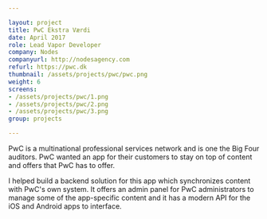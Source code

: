 ```yaml
---

layout: project
title: PwC Ekstra Værdi
date: April 2017
role: Lead Vapor Developer
company: Nodes
companyurl: http://nodesagency.com
refurl: https://pwc.dk
thumbnail: /assets/projects/pwc/pwc.png
weight: 6
screens:
- /assets/projects/pwc/1.png
- /assets/projects/pwc/2.png
- /assets/projects/pwc/3.png
group: projects

---
```


PwC is a multinational professional services network and is one the Big Four auditors. PwC wanted an app for their customers to stay on top of content and offers that PwC has to offer.

I helped build a backend solution for this app which synchronizes content with PwC's own system. It offers an admin panel for PwC administrators to manage some of the app-specific content and it has a modern API for the iOS and Android apps to interface.
